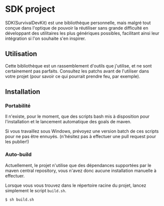 # SDK project

SDK(SurvivalDevKit) est une bibliothèque personnelle, mais malgré 
tout conçue dans l'optique de pouvoir la réutiliser sans grande difficulté 
en développant des utilitaires les plus génériques possibles, facilitant ainsi 
leur intégration si l'on souhaite s'en inspirer.

## Utilisation

Cette bibliothèque est un rassemblement d'outils que j'utilise, et ne sont certainement pas parfaits. Consultez les patchs avant de l'utiliser dans votre projet (pour savoir ce qui pourrait prendre feu, par exemple).

## Installation

### Portabilité

Il n'existe, pour le moment, que des scripts bash mis à disposition 
pour l'installation et le lancement automatique des goals de maven.

Si vous travaillez sous Windows, prévoyez une version batch de ces scripts 
pour ne pas être ennuyés. (n'hésitez pas à effectuer une pull request pour 
les publier!)

### Auto-build

Actuellement, le projet n'utilise que des dépendances supportées par 
le maven central repository, vous n'avez donc aucune installation manuelle 
à effectuer.

Lorsque vous vous trouvez dans le répertoire racine du projet, 
lancez simplement le script `build.sh`.

```bash
$ sh build.sh
```
